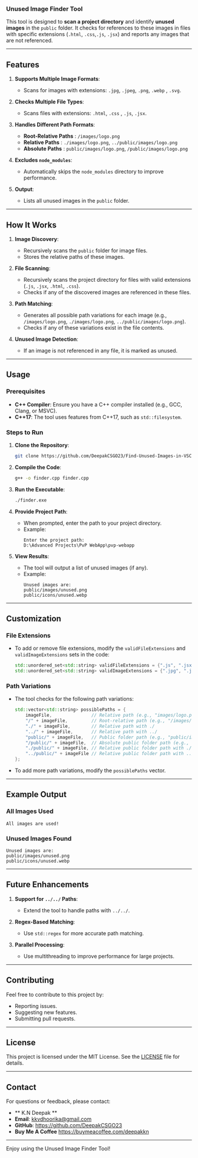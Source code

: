 ### **Unused Image Finder Tool**

This tool is designed to **scan a project directory** and identify **unused images** in the `public` folder. It checks for references to these images in files with specific extensions (`.html`, `.css`,`.js`, `.jsx`) and reports any images that are not referenced.

---

## **Features**

1. **Supports Multiple Image Formats**:

   - Scans for images with extensions: `.jpg`, `.jpeg`, `.png`, `.webp` , `.svg`.

2. **Checks Multiple File Types**:

   - Scans files with extensions: `.html`, `.css` , `.js`, `.jsx`.

3. **Handles Different Path Formats**:

   - **Root-Relative Paths** : `/images/logo.png`
   - **Relative Paths** : `./images/logo.png`, `../public/images/logo.png`
   - **Absolute Paths** : `public/images/logo.png`, `/public/images/logo.png`

4. **Excludes `node_modules`**:

   - Automatically skips the `node_modules` directory to improve performance.

5. **Output**:
   - Lists all unused images in the `public` folder.

---

## **How It Works**

1. **Image Discovery**:

   - Recursively scans the `public` folder for image files.
   - Stores the relative paths of these images.

2. **File Scanning**:

   - Recursively scans the project directory for files with valid extensions (`.js`, `.jsx`, `.html`, `.css`).
   - Checks if any of the discovered images are referenced in these files.

3. **Path Matching**:

   - Generates all possible path variations for each image (e.g., `/images/logo.png`, `./images/logo.png`, `../public/images/logo.png`).
   - Checks if any of these variations exist in the file contents.

4. **Unused Image Detection**:
   - If an image is not referenced in any file, it is marked as unused.

---

## **Usage**

### **Prerequisites**

- **C++ Compiler**: Ensure you have a C++ compiler installed (e.g., GCC, Clang, or MSVC).
- **C++17**: The tool uses features from C++17, such as `std::filesystem`.

### **Steps to Run**

1. **Clone the Repository**:

   ```bash
   git clone https://github.com/DeepakCSGO23/Find-Unused-Images-in-VSCode-using-CPP.git

   ```

2. **Compile the Code**:

   ```bash
   g++ -o finder.cpp finder.cpp
   ```

3. **Run the Executable**:

   ```bash
   ./finder.exe
   ```

4. **Provide Project Path**:

   - When prompted, enter the path to your project directory.
   - Example:
     ```
     Enter the project path:
     D:\Advanced Projects\PvP WebApp\pvp-webapp
     ```

5. **View Results**:
   - The tool will output a list of unused images (if any).
   - Example:
     ```
     Unused images are:
     public/images/unused.png
     public/icons/unused.webp
     ```

---

## **Customization**

### **File Extensions**

- To add or remove file extensions, modify the `validFileExtensions` and `validImageExtensions` sets in the code:
  ```cpp
  std::unordered_set<std::string> validFileExtensions = {".js", ".jsx", ".ts", ".tsx", ".html", ".css"};
  std::unordered_set<std::string> validImageExtensions = {".jpg", ".jpeg", ".png", ".webp", ".svg"};
  ```

### **Path Variations**

- The tool checks for the following path variations:

  ```cpp
  std::vector<std::string> possiblePaths = {
      imageFile,               // Relative path (e.g., "images/logo.png")
      "/" + imageFile,         // Root-relative path (e.g., "/images/logo.png")
      "./" + imageFile,        // Relative path with ./
      "../" + imageFile,       // Relative path with ../
      "public/" + imageFile,   // Public folder path (e.g., "public/images/logo.png")
      "/public/" + imageFile,  // Absolute public folder path (e.g., "/public/images/logo.png")
      "./public/" + imageFile, // Relative public folder path with ./
      "../public/" + imageFile // Relative public folder path with ../
  };
  ```

- To add more path variations, modify the `possiblePaths` vector.

---

## **Example Output**

### **All Images Used**

```
All images are used!
```

### **Unused Images Found**

```
Unused images are:
public/images/unused.png
public/icons/unused.webp
```

---

## **Future Enhancements**

1. **Support for `../../` Paths**:

   - Extend the tool to handle paths with `../../`.

2. **Regex-Based Matching**:

   - Use `std::regex` for more accurate path matching.

3. **Parallel Processing**:

   - Use multithreading to improve performance for large projects.

---

## **Contributing**

Feel free to contribute to this project by:

- Reporting issues.
- Suggesting new features.
- Submitting pull requests.

---

## **License**

This project is licensed under the MIT License. See the [LICENSE](LICENSE) file for details.

---

## **Contact**

For questions or feedback, please contact:

- ** K.N Deepak **
- **Email**: kkvdhoorika@gmail.com
- **GitHub**: https://github.com/DeepakCSGO23
- **Buy Me A Coffee** https://buymeacoffee.com/deepakkn

---

Enjoy using the Unused Image Finder Tool!
